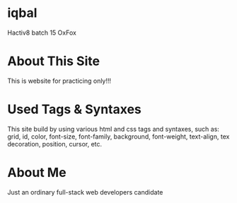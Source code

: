 # iqbal
Hactiv8 batch 15 OxFox
# About This Site
This is website for practicing only!!!
# Used Tags & Syntaxes
This site build by using various html and css tags and syntaxes, such as:
grid, id, color, font-size, font-family, background, font-weight, text-align, tex decoration, position, cursor, etc.
# About Me
Just an ordinary full-stack web developers candidate
